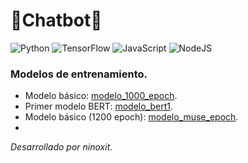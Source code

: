 # 🤖Chatbot🤖
![Python](https://img.shields.io/badge/python-3670A0?style=for-the-badge&logo=python&logoColor=ffdd54) ![TensorFlow](https://img.shields.io/badge/TensorFlow-%23FF6F00.svg?style=for-the-badge&logo=TensorFlow&logoColor=white)
![JavaScript](https://img.shields.io/badge/javascript-%23323330.svg?style=for-the-badge&logo=javascript&logoColor=%23F7DF1E) ![NodeJS](https://img.shields.io/badge/node.js-6DA55F?style=for-the-badge&logo=node.js&logoColor=white)
### Modelos de entrenamiento.
* Modelo básico: [modelo_1000_epoch](https://drive.google.com/drive/folders/1d43Q1k7CD0WCIwC4GibHAcPAOaHdAnCo?usp=sharing).
* Primer modelo BERT: [modelo_bert1](https://drive.google.com/drive/folders/1BF-EgVhdMDBnYYOx8xh8_BtZ7xOh5jgN?usp=sharing).
* Modelo básico (1200 epoch): [modelo_muse_epoch](https://drive.google.com/drive/folders/19YFkLT45AeyAMvI3jrcCao1k-MLyPXxp?usp=sharing).
* 


_Desarrollado por ninoxit_.
